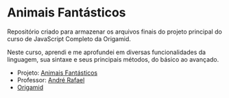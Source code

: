 # Animais Fantásticos

Repositório criado para armazenar os arquivos finais do projeto principal do curso de JavaScript Completo da Origamid. 

Neste curso, aprendi e me aprofundei em diversas funcionalidades da linguagem, sua sintaxe e seus principais métodos, do básico ao avançado.

* Projeto: [Animais Fantásticos](https://glaubercsouza.github.io/origamid-animais-fantasticos/)
* Professor: [André Rafael](https://github.com/origamid)
* [Origamid](https://www.origamid.com/)
